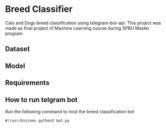 # Breed Classifier
Cats and Dogs breed classification using telegram-bot-api. 
This project was made as final project of Machine Learning course during SPBU Master program.

## Dataset 

## Model 

## Requirements 

## How to run telgram bot 
Run the following command to host the breed classification bot

```
#!/usr/bin/env python3 bot.py
```

